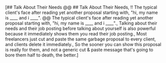 [## Talk About Their Needs  @@ ## Talk About Their Needs, !! The typical client's face after reading yet another proposal starting with, "hi, my name is ____ and i ____". @@ The typical client's face after reading yet another proposal starting with, "hi, my name is ____ and i ____"., Talking about their needs and their job posting before talking about yourself is also powerful because it immediately shows them you read their job posting., Most freelancers just cut and paste the same garbage proposal to every client, and clients delete it immediately., So the sooner you can show this proposal is really for them, and not a generic cut & paste message that's going to bore them half to death, the better.]

